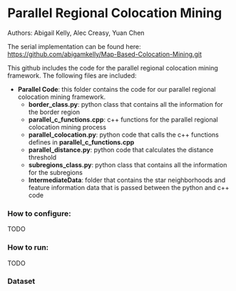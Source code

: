 # Parallel Regional Colocation Mining

Authors: Abigail Kelly, Alec Creasy, Yuan Chen

The serial implementation can be found here: https://github.com/abigamkelly/Map-Based-Colocation-Mining.git

This github includes the code for the parallel regional colocation mining framework.  The following files are included:

* **Parallel Code**: this folder contains the code for our parallel regional colocation mining framework.
   * **border_class.py**: python class that contains all the information for the border region
   * **parallel_c_functions.cpp**: c++ functions for the parallel regional colocation mining process
   * **parallel_colocation.py**: python code that calls the c++ functions defines in **parallel_c_functions.cpp**
   * **parallel_distance.py**: python code that calculates the distance threshold
   * **subregions_class.py**: python class that contains all the information for the subregions
   * **IntermediateData**: folder that contains the star neighborhoods and feature information data that is passed between the python and c++ code

### How to configure:

TODO


### How to run:

TODO


### Dataset
